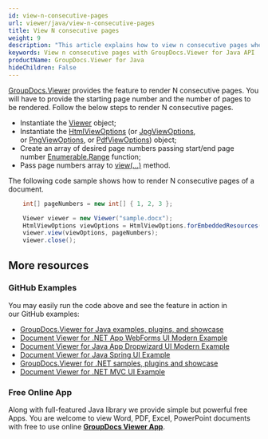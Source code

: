 ```yaml
---
id: view-n-consecutive-pages
url: viewer/java/view-n-consecutive-pages
title: View N consecutive pages
weight: 9
description: "This article explains how to view n consecutive pages when processing documents with GroupDocs.Viewer within your Java applications."
keywords: View n consecutive pages with GroupDocs.Viewer for Java API
productName: GroupDocs.Viewer for Java
hideChildren: False
---
```

[GroupDocs.Viewer](https://products.groupdocs.com/viewer) provides the feature to render N consecutive pages. You will have to provide the starting page number and the number of pages to be rendered. Follow the below steps to render N consecutive pages.

*   Instantiate the [Viewer](https://apireference.groupdocs.com/viewer/java/com.groupdocs.viewer/Viewer) object;
*   Instantiate the [HtmlViewOptions](https://apireference.groupdocs.com/viewer/java/com.groupdocs.viewer.options/HtmlViewOptions) (or [JpgViewOptions](https://apireference.groupdocs.com/viewer/java/com.groupdocs.viewer.options/JpgViewOptions), or [PngViewOptions](https://apireference.groupdocs.com/viewer/java/com.groupdocs.viewer.options/PngViewOptions), or [PdfViewOptions](https://apireference.groupdocs.com/viewer/java/com.groupdocs.viewer.options/PdfViewOptions)) object;
*   Create an array of desired page numbers passing start/end page number [Enumerable.Range](https://docs.microsoft.com/en-us/dotnet/api/system.linq.enumerable.range) function;
*   Pass page numbers array to [view(...)](https://apireference.groupdocs.com/viewer/java/com.groupdocs.viewer/Viewer#view(com.groupdocs.viewer.options.ViewOptions)) method.

The following code sample shows how to render N consecutive pages of a document.

```java
    int[] pageNumbers = new int[] { 1, 2, 3 };

    Viewer viewer = new Viewer("sample.docx");
    HtmlViewOptions viewOptions = HtmlViewOptions.forEmbeddedResources();
    viewer.view(viewOptions, pageNumbers);
    viewer.close();
```

## More resources
### GitHub Examples
You may easily run the code above and see the feature in action in our GitHub examples:
*   [GroupDocs.Viewer for Java examples, plugins, and showcase](https://github.com/groupdocs-viewer/GroupDocs.Viewer-for-Java)
*   [Document Viewer for .NET App WebForms UI Modern Example](https://github.com/groupdocs-viewer/GroupDocs.Viewer-for-Java-WebForms)    
*   [Document Viewer for Java App Dropwizard UI Modern Example](https://github.com/groupdocs-viewer/GroupDocs.Viewer-for-Java-Dropwizard)    
*   [Document Viewer for Java Spring UI Example](https://github.com/groupdocs-viewer/GroupDocs.Viewer-for-Java-Spring)
*   [GroupDocs.Viewer for .NET samples, plugins and showcase](https://github.com/groupdocs-viewer/GroupDocs.Viewer-for-.NET)
*   [Document Viewer for .NET MVC UI Example](https://github.com/groupdocs-viewer/GroupDocs.Viewer-for-Java-MVC)     

### Free Online App
Along with full-featured Java library we provide simple but powerful free Apps.
You are welcome to view Word, PDF, Excel, PowerPoint documents with free to use online **[GroupDocs Viewer App](https://products.groupdocs.app/viewer)**.